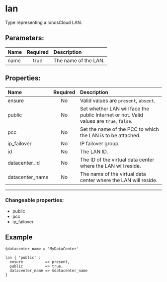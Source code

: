 # lan

Type representing a IonosCloud LAN.

## Parameters:

| Name | Required | Description |
| :--- | :-: | :--- |
| name | true | The name of the LAN.   |

## Properties:

| Name | Required | Description |
| :--- | :-: | :--- |
| ensure | No |   Valid values are `present`, `absent`.  |
| public | No | Set whether LAN will face the public Internet or not.  Valid values are `true`, `false`.  |
| pcc | No | Set the name of the PCC to which the LAN is to be attached.   |
| ip_failover | No | IP failover group.   |
| id | No | The LAN ID.   |
| datacenter_id | No | The ID of the virtual data center where the LAN will reside.   |
| datacenter_name | No | The name of the virtual data center where the LAN will reside.   |
***


### Changeable properties:

* public
* pcc
* ip_failover


## Example

```text
$datacenter_name = 'MyDataCenter'

lan { 'public' :
  ensure          => present,
  public          => true,
  datacenter_name => $datacenter_name
}

```
